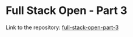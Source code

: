 # Full Stack Open - Part 3

Link to the repository: [full-stack-open-part-3](https://github.com/MiMa6/full-stack-open-part-3)